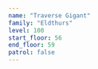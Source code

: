 ```yaml
---
name: "Traverse Gigant"
family: "Eldthurs"
level: 100
start_floor: 56
end_floor: 59
patrol: false
---
```

